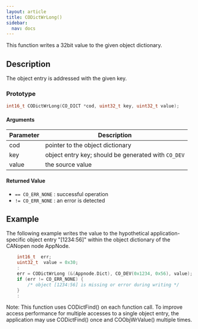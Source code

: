 ```yaml
---
layout: article
title: CODictWrLong()
sidebar:
  nav: docs
---
```


This function writes a 32bit value to the given object dictionary.

<!--more-->

## Description

The object entry is addressed with the given key.

### Prototype

```c
int16_t CODictWrLong(CO_DICT *cod, uint32_t key, uint32_t value);
```

#### Arguments

| Parameter | Description |
| --- | --- |
| cod | pointer to the object dictionary |
| key | object entry key; should be generated with `CO_DEV` |
| value | the source value |

#### Returned Value

- `== CO_ERR_NONE` : successful operation
- `!= CO_ERR_NONE` : an error is detected

## Example

The following example writes the value to the hypothetical application-specific object entry "[1234:56]" within the object dictionary of the CANopen node AppNode.

```c
    int16_t  err;
    uint32_t  value = 0x30;
    :
    err = CODictWrLong (&(Appnode.Dict), CO_DEV(0x1234, 0x56), value);
    if (err != CO_ERR_NONE) {
        /* object [1234:56] is missing or error during writing */
    }
    :

```

Note: This function uses CODictFind() on each function call. To improve access performance for multiple accesses to a single object entry, the application may use CODictFind() once and COObjWrValue() multiple times.
